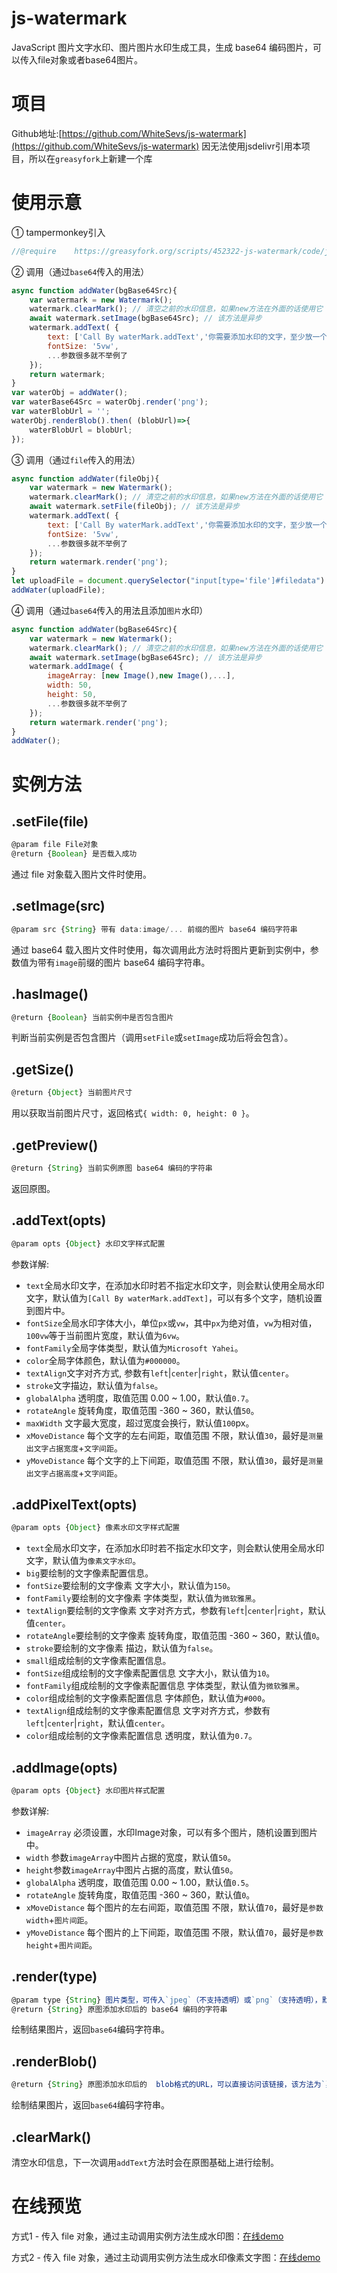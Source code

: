 # js-watermark

JavaScript 图片文字水印、图片图片水印生成工具，生成 base64 编码图片，可以传入file对象或者base64图片。

# 项目

Github地址:[https://github.com/WhiteSevs/js-watermark](https://github.com/WhiteSevs/js-watermark)
因无法使用jsdelivr引用本项目，所以在`greasyfork`上新建一个库

# 使用示意

① tampermonkey引入

```JavaScript
//@require    https://greasyfork.org/scripts/452322-js-watermark/code/js-watermark.js
```

② 调用（通过`base64`传入的用法）

```JavaScript
async function addWater(bgBase64Src){
    var watermark = new Watermark();
    watermark.clearMark(); // 清空之前的水印信息，如果new方法在外面的话使用它
    await watermark.setImage(bgBase64Src); // 该方法是异步
    watermark.addText( {
        text: ['Call By waterMark.addText','你需要添加水印的文字，至少放一个'],
        fontSize: '5vw',
        ...参数很多就不举例了
    });
    return watermark;
}
var waterObj = addWater();
var waterBase64Src = waterObj.render('png');
var waterBlobUrl = '';
waterObj.renderBlob().then( (blobUrl)=>{
    waterBlobUrl = blobUrl;
});
```

③ 调用（通过`file`传入的用法）

```JavaScript
async function addWater(fileObj){
    var watermark = new Watermark();
    watermark.clearMark(); // 清空之前的水印信息，如果new方法在外面的话使用它
    await watermark.setFile(fileObj); // 该方法是异步
    watermark.addText( {
        text: ['Call By waterMark.addText','你需要添加水印的文字，至少放一个'],
        fontSize: '5vw',
        ...参数很多就不举例了
    });
    return watermark.render('png');
}
let uploadFile = document.querySelector("input[type='file']#filedata").files[0]; // 页面中file控件中的files对象数组中的一个文件
addWater(uploadFile);

```

④ 调用（通过`base64`传入的用法且添加`图片`水印）

```JavaScript
async function addWater(bgBase64Src){
    var watermark = new Watermark();
    watermark.clearMark(); // 清空之前的水印信息，如果new方法在外面的话使用它
    await watermark.setImage(bgBase64Src); // 该方法是异步
    watermark.addImage( {
        imageArray: [new Image(),new Image(),...],
        width: 50,
        height: 50,
        ...参数很多就不举例了
    });
    return watermark.render('png');
}
addWater();

```
  
# 实例方法

## .setFile(file)

```js
@param file File对象
@return {Boolean} 是否载入成功 
```

通过 file 对象载入图片文件时使用。

## .setImage(src)

```js
@param src {String} 带有 data:image/... 前缀的图片 base64 编码字符串
```

通过 base64 载入图片文件时使用，每次调用此方法时将图片更新到实例中，参数值为带有`image`前缀的图片 base64 编码字符串。

## .hasImage()

```js
@return {Boolean} 当前实例中是否包含图片
```

判断当前实例是否包含图片（调用`setFile`或`setImage`成功后将会包含）。

## .getSize()

```js
@return {Object} 当前图片尺寸 
```

用以获取当前图片尺寸，返回格式`{ width: 0, height: 0 }`。

## .getPreview()

```js
@return {String} 当前实例原图 base64 编码的字符串
```

返回原图。

## .addText(opts)

```js
@param opts {Object} 水印文字样式配置
```

参数详解:

* `text`全局水印文字，在添加水印时若不指定水印文字，则会默认使用全局水印文字，默认值为`[Call By waterMark.addText]`，可以有多个文字，随机设置到图片中。
* `fontSize`全局水印字体大小，单位`px`或`vw`，其中`px`为绝对值，`vw`为相对值，`100vw`等于当前图片宽度，默认值为`6vw`。
* `fontFamily`全局字体类型，默认值为`Microsoft Yahei`。
* `color`全局字体颜色，默认值为`#000000`。
* `textAlign`文字对齐方式, 参数有`left`|`center`|`right`，默认值`center`。
* `stroke`文字描边，默认值为`false`。
* `globalAlpha` 透明度，取值范围 0.00 ~ 1.00，默认值`0.7`。
* `rotateAngle` 旋转角度，取值范围 -360 ~ 360，默认值`50`。
* `maxWidth` 文字最大宽度，超过宽度会换行，默认值`100`px。
* `xMoveDistance` 每个文字的左右间距，取值范围 不限，默认值`30`，最好是`测量出文字占据宽度`+`文字间距`。
* `yMoveDistance` 每个文字的上下间距，取值范围 不限，默认值`30`，最好是`测量出文字占据高度`+`文字间距`。

## .addPixelText(opts)

```js
@param opts {Object} 像素水印文字样式配置
```

* `text`全局水印文字，在添加水印时若不指定水印文字，则会默认使用全局水印文字，默认值为`像素文字水印`。
* `big`要绘制的文字像素配置信息。
* `fontSize`要绘制的文字像素 文字大小，默认值为`150`。
* `fontFamily`要绘制的文字像素 字体类型，默认值为`微软雅黑`。
* `textAlign`要绘制的文字像素 文字对齐方式，参数有`left`|`center`|`right`，默认值`center`。
* `rotateAngle`要绘制的文字像素 旋转角度，取值范围 -360 ~ 360，默认值`0`。
* `stroke`要绘制的文字像素 描边，默认值为`false`。
* `small`组成绘制的文字像素配置信息。
* `fontSize`组成绘制的文字像素配置信息 文字大小，默认值为`10`。
* `fontFamily`组成绘制的文字像素配置信息 字体类型，默认值为`微软雅黑`。
* `color`组成绘制的文字像素配置信息 字体颜色，默认值为`#000`。
* `textAlign`组成绘制的文字像素配置信息 文字对齐方式，参数有`left`|`center`|`right`，默认值`center`。
* `color`组成绘制的文字像素配置信息 透明度，默认值为`0.7`。

## .addImage(opts)

```js
@param opts {Object} 水印图片样式配置
```

参数详解:

* `imageArray` 必须设置，水印Image对象，可以有多个图片，随机设置到图片中。
* `width` 参数`imageArray`中图片占据的宽度，默认值`50`。
* `height`参数`imageArray`中图片占据的高度，默认值`50`。
* `globalAlpha` 透明度，取值范围 0.00 ~ 1.00，默认值`0.5`。
* `rotateAngle` 旋转角度，取值范围 -360 ~ 360，默认值`0`。
* `xMoveDistance` 每个图片的左右间距，取值范围 不限，默认值`70`，最好是`参数width`+`图片间距`。
* `yMoveDistance` 每个图片的上下间距，取值范围 不限，默认值`70`，最好是`参数height`+`图片间距`。

## .render(type)

```js
@param type {String} 图片类型，可传入`jpeg`（不支持透明）或`png`（支持透明），默认为`jpeg`。
@return {String} 原图添加水印后的 base64 编码的字符串
```

绘制结果图片，返回`base64`编码字符串。

## .renderBlob()

```js
@return {String} 原图添加水印后的  blob格式的URL，可以直接访问该链接，该方法为`异步`，需要同步请用`await`或者`then`
```

绘制结果图片，返回`base64`编码字符串。

## .clearMark()

清空水印信息，下一次调用`addText`方法时会在原图基础上进行绘制。

# 在线预览

方式1 - 传入 file 对象，通过主动调用实例方法生成水印图：[在线demo](https://WhiteSevs.github.io/js-watermark/demo/example1.html)

方式2 - 传入 file 对象，通过主动调用实例方法生成水印像素文字图：[在线demo](https://WhiteSevs.github.io/js-watermark/demo/example2.html)
